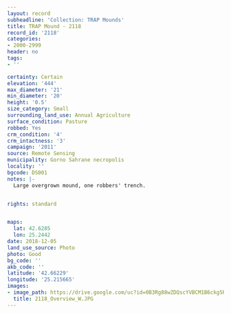 ```yaml
---
layout: record
subheadline: 'Collection: TRAP Mounds'
title: TRAP Mound - 2118
record_id: '2118'
categories:
- 2000-2999
header: no
tags:
- ''

certainty: Certain
elevation: '444'
max_diameter: '21'
min_diameter: '20'
height: '0.5'
size_category: Small
surrounding_land_use: Annual Agriculture
surface_condition: Pasture
robbed: Yes
crm_condition: '4'
crm_intactness: '3'
campaign: '2011'
source: Remote Sensing
municipality: Gorno Sahrane necropolis
locality: ''
bgcode: DS001
notes: |-
  Large overgrown mound, one robbers' trench.


rights: standard


maps:
  lat: 42.6285
  lon: 25.2442
date: 2018-12-05
land_use_source: Photo
photo: Good
bg_code: ''
akb_code: ''
latitude: '42.66229'
longitude: '25.215665'
images:
- image_path: https://drive.google.com/uc?id=0B3Rg88wZDQscYVBCM1B6ckg5RHM
  title: 2118_Overview_W.JPG
---
```

